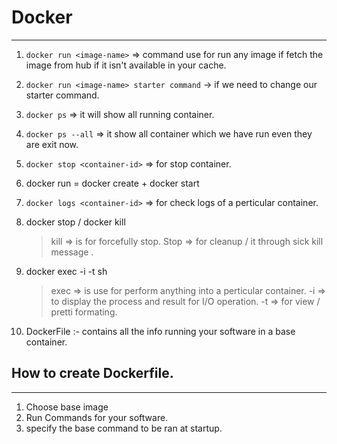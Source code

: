 # Docker
---
1. ```docker run <image-name>``` => command use for run any image if fetch the image from hub if it isn't available in your cache.

2. ```docker run <image-name> starter command``` -> if we need to change our starter command.

3. ```docker ps``` => it will show all running container.

4. ```docker ps --all``` => it show all container which we have run even they are exit now.

5. ```docker stop <container-id>``` => for stop container.

6. docker run = docker create + docker start

7. ```docker logs <container-id>``` => for check logs of a perticular container.

8. docker stop <container-id>  / docker kill <container-id> 
	> kill => is for forcefully stop.
	> Stop => for cleanup / it through sick kill message .

9. docker exec -i -t <container-id> sh
	> exec => is use for perform anything into a perticular container.
	> -i => to display the process and result for I/O operation.
	> -t => for view / pretti formating.


10. DockerFile :- contains all the info running your software in a base container.

## How to create Dockerfile.
---
1. Choose base image
2. Run Commands for your software.
3. specify the base command to be ran at startup.

